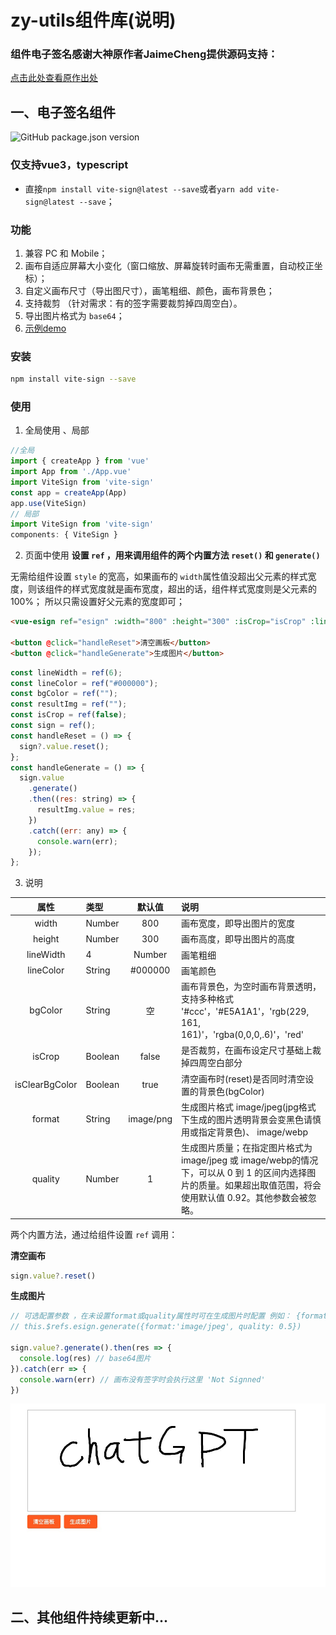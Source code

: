 # zy-utils组件库(说明)

### 组件电子签名感谢大神原作者JaimeCheng提供源码支持：
[点击此处查看原作出处](https://github.com/JaimeCheng/vue-esign)

## 一、电子签名组件

![GitHub package.json version](https://img.shields.io/github/package-json/v/zhyebe/vite-sign)

### 仅支持vue3，typescript
- 直接`npm install vite-sign@latest --save`或者`yarn add vite-sign@latest --save`；
### 功能
1. 兼容 PC 和 Mobile；
2. 画布自适应屏幕大小变化（窗口缩放、屏幕旋转时画布无需重置，自动校正坐标）；
3. 自定义画布尺寸（导出图尺寸），画笔粗细、颜色，画布背景色；
4. 支持裁剪 （针对需求：有的签字需要裁剪掉四周空白）。
5. 导出图片格式为 `base64`；
6. [示例demo](https://jaimecheng.github.io/vite-sign/dist/)

### 安装

``` bash
npm install vite-sign --save
```

### 使用
1. 全局使用 、局部
```js
//全局
import { createApp } from 'vue'
import App from './App.vue'
import ViteSign from 'vite-sign'
const app = createApp(App)
app.use(ViteSign)
// 局部
import ViteSign from 'vite-sign'
components: { ViteSign }
```
2. 页面中使用
    **设置 `ref` ，用来调用组件的两个内置方法 `reset()` 和 `generate()`**

  无需给组件设置 `style` 的宽高，如果画布的 `width`属性值没超出父元素的样式宽度，则该组件的样式宽度就是画布宽度，超出的话，组件样式宽度则是父元素的100%；  所以只需设置好父元素的宽度即可；
```html
<vue-esign ref="esign" :width="800" :height="300" :isCrop="isCrop" :lineWidth="lineWidth" :lineColor="lineColor" v-model:bgColor="bgColor" />

<button @click="handleReset">清空画板</button>
<button @click="handleGenerate">生成图片</button>
```
```js
const lineWidth = ref(6);
const lineColor = ref("#000000");
const bgColor = ref("");
const resultImg = ref("");
const isCrop = ref(false);
const sign = ref();
const handleReset = () => {
  sign?.value.reset();
};
const handleGenerate = () => {
  sign.value
    .generate()
    .then((res: string) => {
      resultImg.value = res;
    })
    .catch((err: any) => {
      console.warn(err);
    });
};
```
3. 说明

| 属性 | 类型 | 默认值 | 说明 |
| :-: | :-- | :-: | :-- |
| width | Number | 800 | 画布宽度，即导出图片的宽度 |
| height | Number | 300 | 画布高度，即导出图片的高度 |
| lineWidth | 4 | Number | 画笔粗细 |
| lineColor | String | #000000 | 画笔颜色 |
| bgColor | String | 空 | 画布背景色，为空时画布背景透明，<br />支持多种格式 '#ccc'，'#E5A1A1'，'rgb(229, 161, 161)'，'rgba(0,0,0,.6)'，'red' |
| isCrop | Boolean | false | 是否裁剪，在画布设定尺寸基础上裁掉四周空白部分 |
| isClearBgColor | Boolean | true | 清空画布时(reset)是否同时清空设置的背景色(bgColor) |
| format | String | image/png | 生成图片格式 image/jpeg(jpg格式下生成的图片透明背景会变黑色请慎用或指定背景色)、 image/webp |
| quality | Number | 1 | 生成图片质量；在指定图片格式为 image/jpeg 或 image/webp的情况下，可以从 0 到 1 的区间内选择图片的质量。如果超出取值范围，将会使用默认值 0.92。其他参数会被忽略。 |

两个内置方法，通过给组件设置 `ref` 调用：

**清空画布**
```js
sign.value?.reset()
```

**生成图片**

```js
// 可选配置参数 ，在未设置format或quality属性时可在生成图片时配置 例如： {format:'image/jpeg', quality: 0.5}
// this.$refs.esign.generate({format:'image/jpeg', quality: 0.5})

sign.value?.generate().then(res => {
  console.log(res) // base64图片
}).catch(err => {
  console.warn(err) // 画布没有签字时会执行这里 'Not Signned'
})
```

![](./static/demo.jpg)

## 二、其他组件持续更新中...